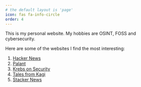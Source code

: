 ```yaml
---
# the default layout is 'page'
icon: fas fa-info-circle
order: 4
---
```

This is my personal website. My hobbies are OSINT, FOSS and cybersecurity.

Here are some of the websites I find the most interesting:

1. [Hacker News](https://news.ycombinator.com/)
2. [Palant](Palant.info)
3. [Krebs on Security](https://krebsonsecurity.com/)
4. [Tales from Kagi](blog.kagi.com)
5. [Stacker News](https://stacker.news/)

